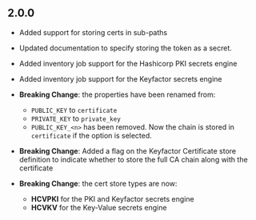## 2.0.0

* Added support for storing certs in sub-paths
* Updated documentation to specify storing the token as a secret.
* Added inventory job support for the Hashicorp PKI secrets engine
* Added inventory job support for the Keyfactor secrets engine

* **Breaking Change**: the properties have been renamed from:
    * `PUBLIC_KEY` to `certificate`
    * `PRIVATE_KEY` to `private_key`
    * `PUBLIC_KEY_<n>` has been removed.  Now the chain is stored in `certificate` if the option is selected.

* **Breaking Change**: Added a flag on the Keyfactor Certificate store definition to indicate whether to store the full CA chain along with the certificate


* **Breaking Change**: the cert store types are now:
    * **HCVPKI** for the PKI and Keyfactor secrets engine
    * **HCVKV** for the Key-Value secrets engine